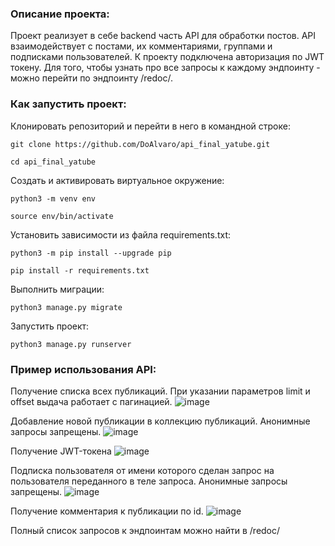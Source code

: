 ### Описание проекта:
Проект реализует в себе backend часть API для обработки постов. API взаимодействует с постами, их комментариями, группами и подписками пользователей. К проекту подключена авторизация по JWT токену. Для того, чтобы узнать про все запросы к каждому эндпоинту -  можно перейти по эндпоинту /redoc/.

### Как запустить проект:

Клонировать репозиторий и перейти в него в командной строке:

```
git clone https://github.com/DoAlvaro/api_final_yatube.git
```

```
cd api_final_yatube
```

Cоздать и активировать виртуальное окружение:

```
python3 -m venv env
```

```
source env/bin/activate
```

Установить зависимости из файла requirements.txt:

```
python3 -m pip install --upgrade pip
```

```
pip install -r requirements.txt
```

Выполнить миграции:

```
python3 manage.py migrate
```

Запустить проект:

```
python3 manage.py runserver
```

### Пример использования API:
Получение списка всех публикаций. При указании параметров limit и offset выдача работает с пагинацией.
![image](https://github.com/DoAlvaro/api_final_yatube/assets/101565798/00ad3b15-262e-40ef-ac93-52d08a8fcb88)

Добавление новой публикации в коллекцию публикаций. Анонимные запросы запрещены.
![image](https://github.com/DoAlvaro/api_final_yatube/assets/101565798/66b2f12d-d004-42d0-8e13-f231e20d20fb)

Получение JWT-токена
![image](https://github.com/DoAlvaro/api_final_yatube/assets/101565798/0c7d980f-42e3-4572-9b2e-a7230cc98e27)

Подписка пользователя от имени которого сделан запрос на пользователя переданного в теле запроса. Анонимные запросы запрещены.
![image](https://github.com/DoAlvaro/api_final_yatube/assets/101565798/82defbbd-0614-4b45-a507-cbce0c46f8cb)

Получение комментария к публикации по id.
![image](https://github.com/DoAlvaro/api_final_yatube/assets/101565798/e869ddc1-f030-4bfd-9779-724f2c1ea6fa)

Полный список запросов к эндпоинтам можно найти в /redoc/
